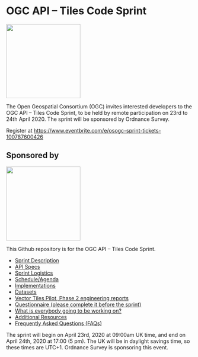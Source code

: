 # OGC API – Tiles Code Sprint

[<img src="http://www.opengeospatial.org/pub/www/files/OGC_Logo_2D_Blue_x_0_0.png" width="200"/>](https://www.opengeospatial.org)

The Open Geospatial Consortium (OGC) invites interested developers to the OGC API – Tiles Code Sprint, to be held by remote participation on 23rd to 24th April 2020. The sprint will be sponsored by Ordnance Survey.

Register at https://www.eventbrite.com/e/osogc-sprint-tickets-100787600426

## Sponsored by
[<img src="https://www.ordnancesurvey.co.uk/blog/wp-content/uploads/2018/08/os-logo.png" width="200"/>](https://www.ordnancesurvey.co.uk/s)


This Github repository is for the OGC API – Tiles Code Sprint.

* [Sprint Description](./about.adoc)
* [API Specs](./specs.adoc)
* [Sprint Logistics](./logistics.adoc)
* [Schedule/Agenda](./agenda.adoc)
* [Implementations](./implementations.adoc)
* [Datasets](./Shared_Datasets/README.md)
* [Vector Tiles Pilot, Phase 2 engineering reports](./vtp2reports.adoc)
* [Questionnaire (please complete it before the sprint)](https://docs.google.com/forms/d/1_PwM5eUuhuMB7yCxuHVWZ660VE7Alti4QM7VR6CUlDE)
* [What is everybody going to be working on?](https://github.com/opengeospatial/OGC-OS-Sprint-04-2020/issues/3)
* [Additional Resources](./additionalResources.adoc)
* [Frequently Asked Questions (FAQs)](./FAQ.adoc)

The sprint will begin on April 23rd, 2020 at 09:00am UK time, and end on April 24th, 2020 at 17:00 (5 pm). The UK will be in daylight savings time, so these times are UTC+1. Ordnance Survey is sponsoring this event.
